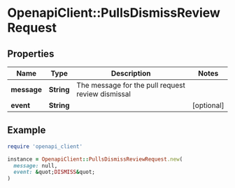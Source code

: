 # OpenapiClient::PullsDismissReviewRequest

## Properties

| Name | Type | Description | Notes |
| ---- | ---- | ----------- | ----- |
| **message** | **String** | The message for the pull request review dismissal |  |
| **event** | **String** |  | [optional] |

## Example

```ruby
require 'openapi_client'

instance = OpenapiClient::PullsDismissReviewRequest.new(
  message: null,
  event: &quot;DISMISS&quot;
)
```

